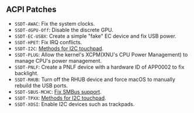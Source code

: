 ## ACPI Patches

- `SSDT-AWAC`: Fix the system clocks.
- `SSDT-dGPU-Off`: Disable the discrete GPU.
- `SSDT-EC-USBX`: Create a simple "fake" EC device and fix USB power.
- `SSDT-HPET`: Fix IRQ conflicts.
- `SSDT-I2C`: [Methods for I2C touchpad](https://github.com/jman985/Razer-Blade-Stealth-13--Early-2020--Hackintosh).
- `SSDT-PLUG`: Allow the kernel's XCPM(XNU's CPU Power Management) to manage CPU's power management.
- `SSDT-PNLF`: Create a PNLF device with a hardware ID of APP0002 to fix backlight.
- `SSDT-RHUB`: Turn off the RHUB device and force macOS to manually rebuild the USB ports.
- `SSDT-SBUS-MCHC`: [Fix SMBus support](https://github.com/jman985/Razer-Blade-Stealth-13--Early-2020--Hackintosh).
- `SSDT-TPXX`: [Methods for I2C touchpad](https://github.com/jman985/Razer-Blade-Stealth-13--Early-2020--Hackintosh).
- `SSDT-XOSI`: Enable I2C devices such as trackpads.